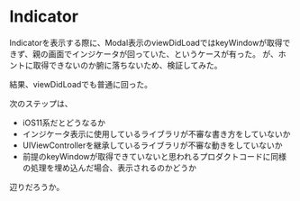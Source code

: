 # Indicator

Indicatorを表示する際に、Modal表示のviewDidLoadではkeyWindowが取得できず、親の画面でインジケータが回っていた、というケースが有った。
が、ホントに取得できないのか腑に落ちないため、検証してみた。

結果、viewDidLoadでも普通に回った。

次のステップは、
- iOS11系だとどうなるか
- インジケータ表示に使用しているライブラリが不審な書き方をしていないか
- UIViewControllerを継承しているライブラリが不審な動きをしていないか
- 前提のkeyWindowが取得できていないと思われるプロダクトコードに同様の処理を埋め込んだ場合、表示されるのかどうか

辺りだろうか。


